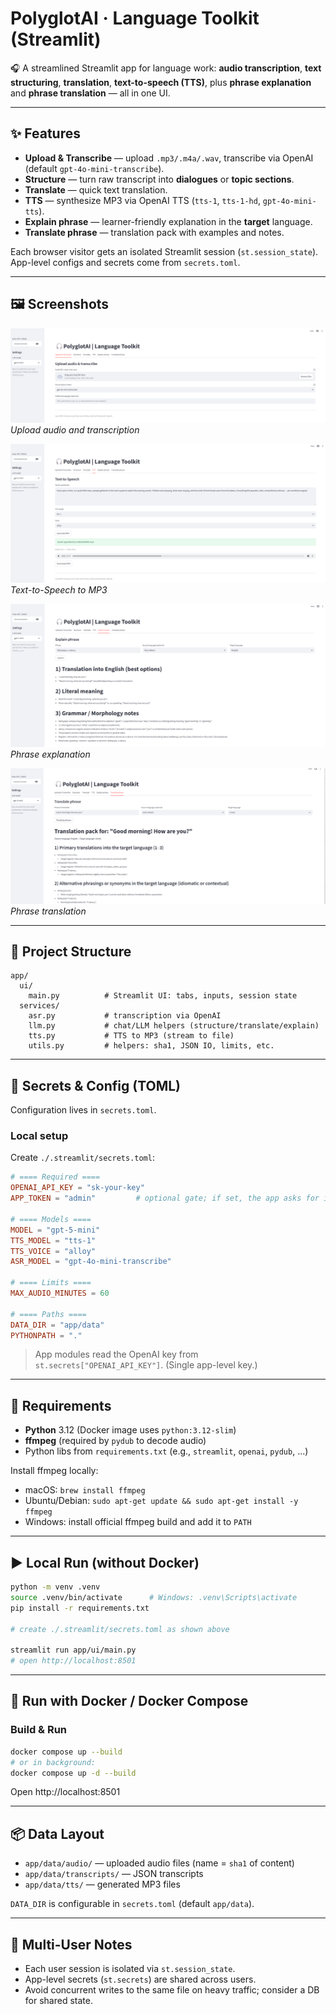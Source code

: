 # PolyglotAI · Language Toolkit (Streamlit)

🎧 A streamlined Streamlit app for language work: **audio transcription**, **text structuring**, **translation**, **text-to-speech (TTS)**, plus **phrase explanation** and **phrase translation** — all in one UI.

---

## ✨ Features

- **Upload & Transcribe** — upload `.mp3/.m4a/.wav`, transcribe via OpenAI (default `gpt-4o-mini-transcribe`).
- **Structure** — turn raw transcript into **dialogues** or **topic sections**.
- **Translate** — quick text translation.
- **TTS** — synthesize MP3 via OpenAI TTS (`tts-1`, `tts-1-hd`, `gpt-4o-mini-tts`).
- **Explain phrase** — learner-friendly explanation in the **target** language.
- **Translate phrase** — translation pack with examples and notes.

Each browser visitor gets an isolated Streamlit session (`st.session_state`). App-level configs and secrets come from `secrets.toml`.

---

## 🖼️ Screenshots

![Home](docs/img1.png)
*Upload audio and transcription*

![Transcribe](docs/img2.png)
*Text-to-Speech to MP3*

![Structure](docs/img3.png)
*Phrase explanation*

![TTS](docs/img4.png)
*Phrase translation*

---

## 🧱 Project Structure

```
app/
  ui/
    main.py          # Streamlit UI: tabs, inputs, session state
  services/
    asr.py           # transcription via OpenAI
    llm.py           # chat/LLM helpers (structure/translate/explain)
    tts.py           # TTS to MP3 (stream to file)
    utils.py         # helpers: sha1, JSON IO, limits, etc.
```
---

## 🔑 Secrets & Config (TOML)

Configuration lives in `secrets.toml`.

### Local setup

Create `./.streamlit/secrets.toml`:

```toml
# ==== Required ====
OPENAI_API_KEY = "sk-your-key"
APP_TOKEN = "admin"         # optional gate; if set, the app asks for it in the sidebar

# ==== Models ====
MODEL = "gpt-5-mini"
TTS_MODEL = "tts-1"
TTS_VOICE = "alloy"
ASR_MODEL = "gpt-4o-mini-transcribe"

# ==== Limits ====
MAX_AUDIO_MINUTES = 60

# ==== Paths ====
DATA_DIR = "app/data"
PYTHONPATH = "."
```

> App modules read the OpenAI key from `st.secrets["OPENAI_API_KEY"]`. (Single app-level key.)

---

## 🧩 Requirements

- **Python** 3.12 (Docker image uses `python:3.12-slim`)
- **ffmpeg** (required by `pydub` to decode audio)
- Python libs from `requirements.txt` (e.g., `streamlit`, `openai`, `pydub`, ...)

Install ffmpeg locally:
- macOS: `brew install ffmpeg`
- Ubuntu/Debian: `sudo apt-get update && sudo apt-get install -y ffmpeg`
- Windows: install official ffmpeg build and add it to `PATH`

---

## ▶️ Local Run (without Docker)

```bash
python -m venv .venv
source .venv/bin/activate      # Windows: .venv\Scripts\activate
pip install -r requirements.txt

# create ./.streamlit/secrets.toml as shown above

streamlit run app/ui/main.py
# open http://localhost:8501
```

---

## 🐳 Run with Docker / Docker Compose


### Build & Run

```bash
docker compose up --build
# or in background:
docker compose up -d --build
```

Open http://localhost:8501

---

## 📦 Data Layout

- `app/data/audio/` — uploaded audio files (name = `sha1` of content)
- `app/data/transcripts/` — JSON transcripts
- `app/data/tts/` — generated MP3 files

`DATA_DIR` is configurable in `secrets.toml` (default `app/data`).

---

## 🧠 Multi-User Notes

- Each user session is isolated via `st.session_state`.
- App-level secrets (`st.secrets`) are shared across users.
- Avoid concurrent writes to the same file on heavy traffic; consider a DB for shared state.